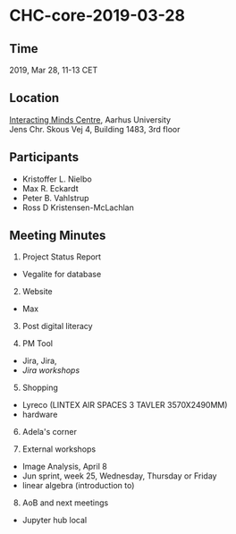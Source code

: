 # CHC-core-2019-03-28 #

## Time ##
2019, Mar 28, 11-13 CET

## Location ##
[Interacting Minds Centre](http://www.au.dk/om/organisation/find-au/bygningskort/?b=1483), Aarhus University  
Jens Chr. Skous Vej 4, Building 1483, 3rd floor

## Participants ##
- Kristoffer L. Nielbo
- Max R. Eckardt
- Peter B. Vahlstrup
- Ross D Kristensen-McLachlan

## Meeting Minutes ##

1. Project Status Report
  - Vegalite for database

2. Website
  - Max

3. Post digital literacy

4. PM Tool
  - Jira, Jira,
  - *Jira workshops*

5. Shopping
  - Lyreco (LINTEX AIR SPACES 3 TAVLER 3570X2490MM)
  - hardware

6. Adela's corner

7. External workshops
  - Image Analysis, April 8
  - Jun sprint, week 25, Wednesday, Thursday or Friday
  - linear algebra (introduction to)

8. AoB and next meetings
  - Jupyter hub local
